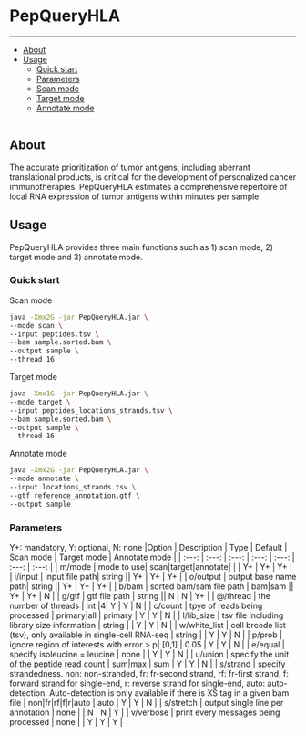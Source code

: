 # PepQueryHLA

---
- [About](#about)
- [Usage](#usage)
  - [Quick start](#quick-start)
  - [Parameters](#parameters)
  - [Scan mode](#scan-mode)
  - [Target mode](#target-mode)
  - [Annotate mode](#annotate-mode)
---

## About

The accurate prioritization of tumor antigens, including aberrant translational products, is critical for the development of personalized cancer immunotherapies. PepQueryHLA estimates a comprehensive repertoire of local RNA expression of tumor antigens within minutes per sample.
<br>

## Usage
PepQueryHLA provides three main functions such as 1) scan mode, 2) target mode and 3) annotate mode.

### Quick start
Scan mode
```bash
java -Xmx2G -jar PepQueryHLA.jar \
--mode scan \
--input peptides.tsv \
--bam sample.sorted.bam \
--output sample \
--thread 16
```
Target mode
```bash
java -Xmx1G -jar PepQueryHLA.jar \
--mode target \
--input peptides_locations_strands.tsv \
--bam sample.sorted.bam \
--output sample \
--thread 16
```
Annotate mode
```bash
java -Xmx2G -jar PepQueryHLA.jar \
--mode annotate \
--input locations_strands.tsv \
--gtf reference_annotation.gtf \
--output sample
```

### Parameters
Y+: mandatory, Y: optional, N: none
|Option    | Description    | Type   | Default | Scan mode   | Target mode   | Annotate mode   |
| :---:    | :---:          | :---:   | :---:       | :---:       | :---:         | :---:           |
| m/mode   | mode to use| scan\|target\|annotate\|  | | Y+          | Y+            | Y+              |
| i/input  | input file path| string  || Y+          | Y+            | Y+             |
| o/output  | output base name path| string  || Y+          | Y+           | Y+             |
| b/bam  | sorted bam/sam file path | bam\|sam  || Y+          | Y+            | N              |
| g/gtf  | gtf file path | string  || N          | N            | Y+              |
| @/thread  | the number of threads | int  |4| Y          | Y            | N              |
| c/count  | tpye of reads being processed | primary\|all  | primary | Y          | Y            | N              |
| l/lib_size  | tsv file including library size information | string |  | Y          | Y            | N              |
| w/white_list  | cell brcode list (tsv), only available in single-cell RNA-seq | string |  | Y          | Y            | N              |
| p/prob  | ignore region of interests with error > p| [0,1] | 0.05 | Y          | Y            | N              |
| e/equal  | specify isoleucine = leucine | none |  | Y          | Y            | N              |
| u/union  | specify the unit of the peptide read count | sum\|max | sum | Y          | Y            | N              |
| s/strand  | specify strandedness. non: non-stranded, fr: fr-second strand, rf: fr-first strand, f: forward strand for single-end, r: reverse strand for single-end, auto: auto-detection. Auto-detection is only available if there is XS tag in a given bam file | non|fr|rf|f|r|auto | auto | Y          | Y            | N              |
| s/stretch  | output single line per annotation | none |  | N          | N            | Y              |
| v/verbose  | print every messages being processed | none |  | Y          | Y            | Y              |